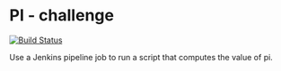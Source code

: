 # PI - challenge
[![Build Status](http://34.241.245.85/buildStatus/icon?job=PI)](http://34.241.245.85/job/PI/)

Use a Jenkins pipeline job to run a script that computes the value of pi.
